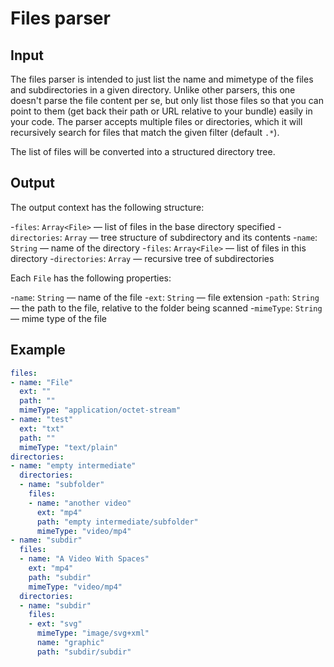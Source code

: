 # Files parser

## Input

The files parser is intended to just list the name and mimetype of the files and subdirectories in a given directory. Unlike other parsers, this one doesn't parse the file content per se, but only list those files so that you can point to them (get back their path or URL relative to your bundle) easily in your code. The parser accepts multiple files or directories, which it will recursively search for files that match the given filter (default `.*`).

The list of files will be converted into a structured directory tree.

## Output

The output context has the following structure:

-`files`: `Array<File>` — list of files in the base directory specified
-`directories`: `Array` — tree structure of subdirectory and its contents
 -`name`: `String` — name of the directory
 -`files`: `Array<File>` — list of files in this directory
 -`directories`: `Array` — recursive tree of subdirectories

Each `File` has the following properties:

-`name`: `String` — name of the file
-`ext`: `String` — file extension
-`path`: `String` — the path to the file, relative to the folder being scanned
-`mimeType`: `String` — mime type of the file

## Example

```yaml
files:
- name: "File"
  ext: ""
  path: ""
  mimeType: "application/octet-stream"
- name: "test"
  ext: "txt"
  path: ""
  mimeType: "text/plain"
directories:
- name: "empty intermediate"
  directories:
  - name: "subfolder"
    files:
    - name: "another video"
      ext: "mp4"
      path: "empty intermediate/subfolder"
      mimeType: "video/mp4"
- name: "subdir"
  files:
  - name: "A Video With Spaces"
    ext: "mp4"
    path: "subdir"
    mimeType: "video/mp4"
  directories:
  - name: "subdir"
    files:
    - ext: "svg"
      mimeType: "image/svg+xml"
      name: "graphic"
      path: "subdir/subdir"
```
